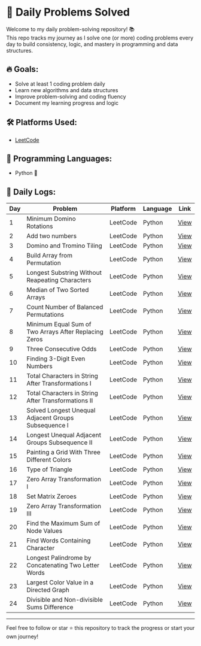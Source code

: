 # 🧠 Daily Problems Solved

Welcome to my daily problem-solving repository! 📚  
This repo tracks my journey as I solve one (or more) coding problems every day to build consistency, logic, and mastery in programming and data structures.

## 🔥 Goals:
- Solve at least 1 coding problem daily 
- Learn new algorithms and data structures 
- Improve problem-solving and coding fluency 
- Document my learning progress and logic

## 🛠 Platforms Used:
- [LeetCode](https://leetcode.com/)

## 🚀 Programming Languages:  
- Python 🐍

## 📅 Daily Logs:

| Day | Problem                    | Platform | Language | Link                        |
|-----|----------------------------|----------|----------|-----------------------------|
| 1   | Minimum Domino Rotations   | LeetCode | Python   | [View](./day01/minimum-domino-rotations.py) |
| 2   | Add two numbers   | LeetCode | Python   | [View](./day02/Add-two-numbers.py) |
| 3   | Domino and Tromino Tiling   | LeetCode | Python   | [View](./day03/Domino-and-Tromino-Tiling.py) |
| 4   | Build Array from Permutation  | LeetCode | Python   | [View](./day04/Build-Array-from-Permutation.py) |
| 5   | Longest Substring Without Reapeating Characters   | LeetCode | Python   | [View](./day05/Longest-Substring-Without-Repeating-Characters.py) |
| 6   | Median of Two Sorted Arrays   | LeetCode | Python   | [View](./day06/Median-of-Two-Sorted-Arrays.py) |
| 7   | Count Number of Balanced Permutations | LeetCode | Python   | [View](./day07/Count-Number-of-Balanced-Permutations.py) |
| 8   | Minimum Equal Sum of Two Arrays After Replacing Zeros | LeetCode | Python   | [View](./day08/Minimum-Equal-Sum-of-Two-Arrays-After-Replacing-Zeros.py) |
| 9   | Three Consecutive Odds   | LeetCode | Python   | [View](./day09/Three-Consecutive-Odds.py) |
| 10  | Finding 3-Digit Even Numbers   | LeetCode | Python   | [View](./day10/Finding-3-Digit-Even-Numbers.py) |
| 11  | Total Characters in String After Transformations I   | LeetCode | Python   | [View](./day11/Total-Characters-in-String-After-Transformations-I.py) |
| 12   | Total Characters in String After Transformations II   | LeetCode | Python   | [View](./day12/Total-Characters-in-String-After-Transformations-II.py) |
| 13   | Solved Longest Unequal Adjacent Groups Subsequence I   | LeetCode | Python   | [View](./day13/Longest-Unequal-Adjacent-Groups-Subsequence-I.py) |
| 14   | Longest Unequal Adjacent Groups Subsequence II   | LeetCode | Python   | [View](./day14/Longest-Unequal-Adjacent-Groups-Subsequence-II.py) |
| 15   | Painting a Grid With Three Different Colors   | LeetCode | Python   | [View](./day15/Painting-a-Grid-With-Three-Different-Colors.py) |
| 16   | Type of Triangle  | LeetCode | Python   | [View](./day16/Type-of-Triangle.py) |
| 17   | Zero Array Transformation I  | LeetCode | Python   | [View](./day17/Zero-Array-Transformation-I.py) |
| 18   | Set Matrix Zeroes  | LeetCode | Python   | [View](./day18/Set-Matrix-Zeroes.py) |
| 19   | Zero Array Transformation III   | LeetCode | Python   | [View](./day19/Zero-Array-Transformation-III.py) |
| 20   | Find the Maximum Sum of Node Values  | LeetCode | Python   | [View](./day20/Find-the-Maximum-Sum-of-Node-Values.py) |
| 21   | Find Words Containing Character  | LeetCode | Python   | [View](./day21/Find-Words-Containing-Character.py) |
| 22   | Longest Palindrome by Concatenating Two Letter Words  | LeetCode | Python   | [View](./day22/Longest-Palindrome-by-Concatenating-Two-Letter-Words.py) |
| 23   | Largest Color Value in a Directed Graph  | LeetCode | Python   | [View](./day23/Largest-Color-Value-in-a-Directed-Graph.py) |
| 24   | Divisible and Non-divisible Sums Difference  | LeetCode | Python   | [View](./day24/Divisible-and-Non-divisible-Sums-Difference.py) |
---

Feel free to follow or star ⭐ this repository to track the progress or start your own journey!
